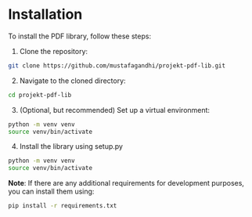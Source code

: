 # Installation

To install the PDF library, follow these steps:

1. Clone the repository:

```bash
git clone https://github.com/mustafagandhi/projekt-pdf-lib.git
```

2. Navigate to the cloned directory:

```bash
cd projekt-pdf-lib
```

3. (Optional, but recommended) Set up a virtual environment:

```bash
python -m venv venv
source venv/bin/activate
```

4. Install the library using setup.py

```bash
python -m venv venv
source venv/bin/activate
```

**Note**: If there are any additional requirements for development purposes, you can install them using:

```bash
pip install -r requirements.txt
```